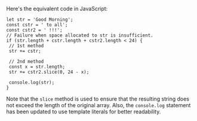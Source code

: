 Here's the equivalent code in JavaScript:
```
let str = 'Good Morning';
const cstr = ' to all';
const cstr2 = ' !!!';
// Failure when space allocated to str is insufficient.
if (str.length + cstr.length + cstr2.length < 24) {
 // 1st method
 str += cstr;
 
 // 2nd method
 const x = str.length;
 str += cstr2.slice(0, 24 - x);
 
 console.log(str);
}
```
Note that the `slice` method is used to ensure that the resulting string does not exceed the length of the original array. Also, the `console.log` statement has been updated to use template literals for better readability.

